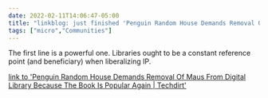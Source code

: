 ```yaml
---
date: 2022-02-11T14:06:47-05:00
title: "linkblog: just finished 'Penguin Random House Demands Removal Of Maus From Digital Library Because The Book Is Popular Again | Techdirt'"
tags: ["micro","Communities"]
---
```

The first line is a powerful one. Libraries ought to be a constant reference point (and beneficiary) when liberalizing IP.
 
[link to 'Penguin Random House Demands Removal Of Maus From Digital Library Because The Book Is Popular Again | Techdirt'](https://www.techdirt.com/articles/20220210/12220048448/penguin-random-house-demands-removal-maus-digital-library-because-it-wants-to-sell-more-copies.shtml)
